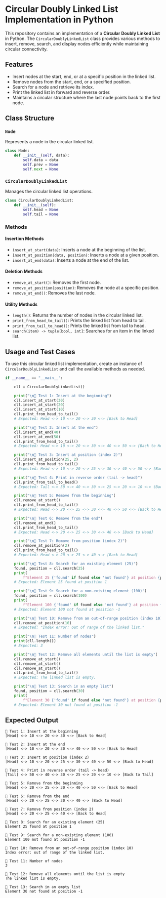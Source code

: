 # Circular Doubly Linked List Implementation in Python

This repository contains an implementation of a **Circular Doubly Linked List** in Python. The `CircularDoublyLinkedList` class provides various methods to insert, remove, search, and display nodes efficiently while maintaining circular connectivity.

## Features
- Insert nodes at the start, end, or at a specific position in the linked list.
- Remove nodes from the start, end, or a specified position.
- Search for a node and retrieve its index.
- Print the linked list in forward and reverse order.
- Maintains a circular structure where the last node points back to the first node.

## Class Structure
### `Node`
Represents a node in the circular linked list.
```python
class Node:
    def __init__(self, data):
        self.data = data
        self.prev = None
        self.next = None
```

### `CircularDoublyLinkedList`
Manages the circular linked list operations.
```python
class CircularDoublyLinkedList:
    def __init__(self):
        self.head = None
        self.tail = None
```

### Methods
#### Insertion Methods
- `insert_at_start(data)`: Inserts a node at the beginning of the list.
- `insert_at_position(data, position)`: Inserts a node at a given position.
- `insert_at_end(data)`: Inserts a node at the end of the list.

#### Deletion Methods
- `remove_at_start()`: Removes the first node.
- `remove_at_position(position)`: Removes the node at a specific position.
- `remove_at_end()`: Removes the last node.

#### Utility Methods
- `length()`: Returns the number of nodes in the circular linked list.
- `print_from_head_to_tail()`: Prints the linked list from head to tail.
- `print_from_tail_to_head()`: Prints the linked list from tail to head.
- `search(item) -> tuple[bool, int]`: Searches for an item in the linked list.

## Usage and Test Cases
To use this circular linked list implementation, create an instance of `CircularDoublyLinkedList` and call the available methods as needed.

```python
if __name__ == "__main__":

    cll = CircularDoublyLinkedList()

    print("\n🔹 Test 1: Insert at the beginning")
    cll.insert_at_start(30)
    cll.insert_at_start(20)
    cll.insert_at_start(10)
    cll.print_from_head_to_tail()
    # Expected: Head <-> 10 <-> 20 <-> 30 <-> [Back to Head]

    print("\n🔹 Test 2: Insert at the end")
    cll.insert_at_end(40)
    cll.insert_at_end(50)
    cll.print_from_head_to_tail()
    # Expected: Head <-> 10 <-> 20 <-> 30 <-> 40 <-> 50 <-> [Back to Head]

    print("\n🔹 Test 3: Insert at position (index 2)")
    cll.insert_at_position(25, 2)
    cll.print_from_head_to_tail()
    # Expected: Head <-> 10 <-> 20 <-> 25 <-> 30 <-> 40 <-> 50 <-> [Back to Head]

    print("\n🔹 Test 4: Print in reverse order (tail -> head)")
    cll.print_from_tail_to_head()
    # Expected: Tail <-> 50 <-> 40 <-> 30 <-> 25 <-> 20 <-> 10 <-> (Back to Tail)

    print("\n🔹 Test 5: Remove from the beginning")
    cll.remove_at_start()
    cll.print_from_head_to_tail()
    # Expected: Head <-> 20 <-> 25 <-> 30 <-> 40 <-> 50 <-> [Back to Head]

    print("\n🔹 Test 6: Remove from the end")
    cll.remove_at_end()
    cll.print_from_head_to_tail()
    # Expected: Head <-> 20 <-> 25 <-> 30 <-> 40 <-> [Back to Head]

    print("\n🔹 Test 7: Remove from position (index 2)")
    cll.remove_at_position(2)
    cll.print_from_head_to_tail()
    # Expected: Head <-> 20 <-> 25 <-> 40 <-> [Back to Head]

    print("\n🔹 Test 8: Search for an existing element (25)")
    found, position = cll.search(25)
    print(
        f"Element 25 {'found' if found else 'not found'} at position {position}")
    # Expected: Element 25 found at position 1

    print("\n🔹 Test 9: Search for a non-existing element (100)")
    found, position = cll.search(100)
    print(
        f"Element 100 {'found' if found else 'not found'} at position {position}")
    # Expected: Element 100 not found at position -1

    print("\n🔹 Test 10: Remove from an out-of-range position (index 10)")
    cll.remove_at_position(10)
    # Expected: "Index error: out of range of the linked list."

    print("\n🔹 Test 11: Number of nodes")
    print(cll.length())
    # Expected: 3

    print("\n🔹 Test 12: Remove all elements until the list is empty")
    cll.remove_at_start()
    cll.remove_at_start()
    cll.remove_at_start()
    cll.print_from_head_to_tail()
    # Expected: The linked list is empty.

    print("\n🔹 Test 13: Search in an empty list")
    found, position = cll.search(30)
    print(
        f"Element 30 {'found' if found else 'not found'} at position {position}")
    # Expected: Element 30 not found at position -1
```


## Expected Output
```
🔹 Test 1: Insert at the beginning
[Head] <-> 10 <-> 20 <-> 30 <-> [Back to Head]

🔹 Test 2: Insert at the end
[Head] <-> 10 <-> 20 <-> 30 <-> 40 <-> 50 <-> [Back to Head]       

🔹 Test 3: Insert at position (index 2)
[Head] <-> 10 <-> 20 <-> 25 <-> 30 <-> 40 <-> 50 <-> [Back to Head]

🔹 Test 4: Print in reverse order (tail -> head)
[Tail] <-> 50 <-> 40 <-> 30 <-> 25 <-> 20 <-> 10 <-> [Back to Tail]

🔹 Test 5: Remove from the beginning
[Head] <-> 20 <-> 25 <-> 30 <-> 40 <-> 50 <-> [Back to Head]

🔹 Test 6: Remove from the end
[Head] <-> 20 <-> 25 <-> 30 <-> 40 <-> [Back to Head]

🔹 Test 7: Remove from position (index 2)
[Head] <-> 20 <-> 25 <-> 40 <-> [Back to Head]

🔹 Test 8: Search for an existing element (25)
Element 25 found at position 1

🔹 Test 9: Search for a non-existing element (100)
Element 100 not found at position -1

🔹 Test 10: Remove from an out-of-range position (index 10)
Index error: out of range of the linked list.

🔹 Test 11: Number of nodes
3

🔹 Test 12: Remove all elements until the list is empty
The linked list is empty.

🔹 Test 13: Search in an empty list
Element 30 not found at position -1
```